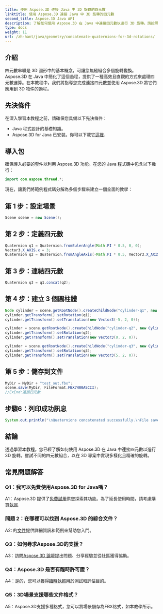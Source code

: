 ```yaml
---
title: 使用 Aspose.3D 連接 Java 中 3D 旋轉的四元數
linktitle: 使用 Aspose.3D 連接 Java 中 3D 旋轉的四元數
second_title: Aspose.3D Java API
description: 了解如何使用 Aspose.3D 在 Java 中連接四元數以進行 3D 旋轉。請按照我們的逐步指南進行無縫動畫轉換。
type: docs
weight: 11
url: /zh-hant/java/geometry/concatenate-quaternions-for-3d-rotations/
---
```

## 介紹

四元數串聯是 3D 圖形中的基本概念，可讓您無縫組合多個旋轉變換。 Aspose.3D 在 Java 中簡化了這個過程，提供了一種高效且直觀的方式來處理四元數運算。在本教程中，我們將指導您完成連接四元數並使用 Aspose.3D 將它們應用到 3D 物件的過程。

## 先決條件

在深入學習本教程之前，請確保您具備以下先決條件：

- Java 程式設計的基礎知識。
- Aspose.3D for Java 已安裝。你可以下載它[這裡](https://releases.aspose.com/3d/java/).

## 導入包

確保導入必要的套件以利用 Aspose.3D 功能。在您的 Java 程式碼中包含以下幾行：

```java
import com.aspose.threed.*;
```

現在，讓我們將範例程式碼分解為多個步驟來建立一個全面的教學：

## 第 1 步：設定場景

```java
Scene scene = new Scene();
```

## 第 2 步：定義四元數

```java
Quaternion q1 = Quaternion.fromEulerAngle(Math.PI * 0.5, 0, 0);
Vector3.X_AXIS.x = 3;
Quaternion q2 = Quaternion.fromAngleAxis(-Math.PI * 0.5, Vector3.X_AXIS);
```

## 第 3 步：連結四元數

```java
Quaternion q3 = q1.concat(q2);
```

## 第 4 步：建立 3 個圓柱體

```java
Node cylinder = scene.getRootNode().createChildNode("cylinder-q1", new Cylinder(0.1, 1, 2));
cylinder.getTransform().setRotation(q1);
cylinder.getTransform().setTranslation(new Vector3(-5, 2, 0));
```

```java
cylinder = scene.getRootNode().createChildNode("cylinder-q2", new Cylinder(0.1, 1, 2));
cylinder.getTransform().setRotation(q2);
cylinder.getTransform().setTranslation(new Vector3(0, 2, 0));
```

```java
cylinder = scene.getRootNode().createChildNode("cylinder-q3", new Cylinder(0.1, 1, 2));
cylinder.getTransform().setRotation(q3);
cylinder.getTransform().setTranslation(new Vector3(5, 2, 0));
```

## 第 5 步：儲存到文件

```java
MyDir = MyDir + "test_out.fbx";
scene.save(MyDir, FileFormat.FBX7400ASCII);
//ExEnd:連接四元數
```

## 步驟6：列印成功訊息

```java
System.out.println("\nQuaternions concatenated successfully.\nFile saved at " + MyDir);
```

## 結論

透過學習本教程，您已經了解如何使用 Aspose.3D 在 Java 中連接四元數以進行 3D 旋轉。嘗試不同的四元數組合，以在 3D 專案中實現多樣化且精確的旋轉。

## 常見問題解答

### Q1：我可以免費使用Aspose.3D for Java嗎？

 A1：Aspose.3D 提供了[免費試用](https://releases.aspose.com/)供您探索其功能。為了延長使用時間，請考慮購買[執照](https://purchase.aspose.com/buy).

### 問題 2：在哪裡可以找到 Aspose.3D 的綜合文件？

 A2: 的[文件](https://reference.aspose.com/3d/java/)提供詳細資訊和範例來幫助您入門。

### Q3：如何尋求Aspose.3D的支援？

 A3：訪問[Aspose.3D 論壇](https://forum.aspose.com/c/3d/18)提出問題、分享經驗並從社區獲得協助。

### Q4：Aspose.3D 是否有臨時許可證？

 A4：是的，您可以獲得[臨時執照](https://purchase.aspose.com/temporary-license/)用於測試和評估目的。

### Q5：3D場景支援哪些文件格式？

A5：Aspose.3D支援多種格式，您可以將場景儲存為FBX格式，如本教學所示。